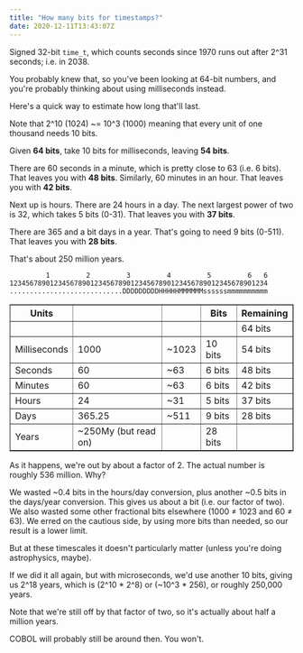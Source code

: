 ```yaml
---
title: "How many bits for timestamps?"
date: 2020-12-11T13:43:07Z
---
```


Signed 32-bit `time_t`, which counts seconds since 1970 runs out after 2^31 seconds;
i.e. in 2038.

You probably knew that, so you've been looking at 64-bit numbers, and you're probably
thinking about using milliseconds instead.

Here's a quick way to estimate how long that'll last.

Note that 2^10 (1024) ~= 10^3 (1000) meaning that every unit of one thousand
needs 10 bits.

Given **64 bits**, take 10 bits for milliseconds, leaving **54 bits**.

There are 60 seconds in a minute, which is pretty close to 63 (i.e. 6 bits). That leaves you with **48 bits**. Similarly, 60 minutes in an hour. That leaves you with **42 bits**.

Next up is hours. There are 24 hours in a day. The next largest power of two is 32, which takes 5 bits (0-31). That leaves you with **37 bits**.

There are 365 and a bit days in a year. That's going to need 9 bits (0-511). That leaves you with **28 bits**.

That's about 250 million years.


```
         1         2         3         4         5         6   6
1234567890123456789012345678901234567890123456789012345678901234
............................DDDDDDDDDHHHHHMMMMMMssssssmmmmmmmmmm
```

<table border="1">
<tr><th>Units</th><th>&nbsp;</th><th></th><th>Bits</th><th>Remaining</th></tr>
<tr><td></td><td></td><td></td><td></td><td>64 bits</td></tr>
<tr><td>Milliseconds</td><td>1000</td><td>~1023</td><td>10 bits</td><td>54 bits</td></tr>
<tr><td>Seconds</td><td>60</td><td>~63</td><td>6 bits</td><td>48 bits</td></tr>
<tr><td>Minutes</td><td>60</td><td>~63</td><td>6 bits</td><td>42 bits</td></tr>
<tr><td>Hours</td><td>24</td><td>~31</td><td>5 bits</td><td>37 bits</td></tr>
<tr><td>Days</td><td>365.25</td><td>~511</td><td>9 bits</td><td>28 bits</td></tr>
<tr><td>Years</td><td>~250My (but read on)</td><td></td><td>28 bits</td><td></td></tr>
</table>

As it happens, we're out by about a factor of 2. The actual number is roughly 536 million. Why?

We wasted ~0.4 bits in the hours/day conversion, plus another ~0.5 bits in the days/year conversion. This gives us about a bit (i.e. our factor of two). We also wasted some other fractional bits elsewhere (1000 &#x2260; 1023 and 60 &#x2260; 63). We erred on the cautious side, by using more bits than needed, so our result is a lower limit.

But at these timescales it doesn't particularly matter (unless you're doing astrophysics, maybe).

If we did it all again, but with microseconds, we'd use another 10 bits, giving us 2^18 years, which is (2^10 * 2^8) or (~10^3 * 256), or roughly 250,000 years.

Note that we're still off by that factor of two, so it's actually about half a million years.

COBOL will probably still be around then. You won't.
